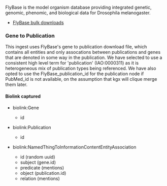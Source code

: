 FlyBase is the model organism database providing integrated genetic, genomic, phenomic, and biological data for Drosophila melanogaster.

* [FlyBase bulk downloads](http://flybase.org/downloads/bulkdata)

### Gene to Publication

This ingest uses FlyBase's gene to publication download file, which contains all entities and only assocations between publications and genes that are denoted in some way in the publication. We have selected to use a consistent high level term for 'publication' (IAO:0000311) as it is heterogeneous mix of publication types being referenced. We have also opted to use the FlyBase_publication_id for the publication node if PubMed_id is not available, on the assumption that kgx will clique merge them later.

#### Biolink captured

* biolink:Gene
    * id

* biolink:Publication
    * id

* biolink:NamedThingToInformationContentEntityAssociation
    * id (random uuid)
    * subject (gene.id)
    * predicate (mentions)
    * object (publication.id)
    * relation (mentions)
